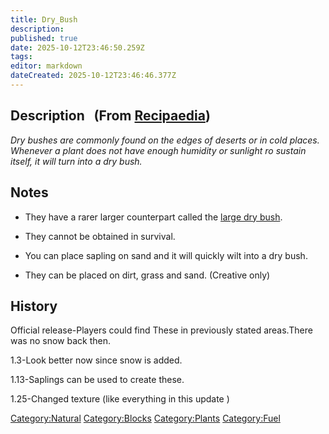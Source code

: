 ```yaml
---
title: Dry_Bush
description: 
published: true
date: 2025-10-12T23:46:50.259Z
tags: 
editor: markdown
dateCreated: 2025-10-12T23:46:46.377Z
---
```


## Description   (From [Recipaedia](Recipaedia "wikilink"))

*Dry bushes are commonly found on the edges of deserts or in cold
places. Whenever a plant does not have enough humidity or sunlight ro
sustain itself, it will turn into a dry bush.*

## Notes

  - They have a rarer larger counterpart called the [large dry
    bush](Large_Dry_Bush "wikilink").

<!-- end list -->

  - They cannot be obtained in survival.

<!-- end list -->

  - You can place sapling on sand and it will quickly wilt into a dry
    bush.

<!-- end list -->

  - They can be placed on dirt, grass and sand. (Creative only)

## History

Official release-Players could find These in previously stated
areas.There was no snow back then.

1.3-Look better now since snow is added.

1.13-Saplings can be used to create these.

1.25-Changed texture (like everything in this update )

[Category:Natural](Category:Natural "wikilink")
[Category:Blocks](Category:Blocks "wikilink")
[Category:Plants](Category:Plants "wikilink")
[Category:Fuel](Category:Fuel "wikilink")
